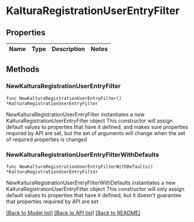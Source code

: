 # KalturaRegistrationUserEntryFilter

## Properties

Name | Type | Description | Notes
------------ | ------------- | ------------- | -------------

## Methods

### NewKalturaRegistrationUserEntryFilter

`func NewKalturaRegistrationUserEntryFilter() *KalturaRegistrationUserEntryFilter`

NewKalturaRegistrationUserEntryFilter instantiates a new KalturaRegistrationUserEntryFilter object
This constructor will assign default values to properties that have it defined,
and makes sure properties required by API are set, but the set of arguments
will change when the set of required properties is changed

### NewKalturaRegistrationUserEntryFilterWithDefaults

`func NewKalturaRegistrationUserEntryFilterWithDefaults() *KalturaRegistrationUserEntryFilter`

NewKalturaRegistrationUserEntryFilterWithDefaults instantiates a new KalturaRegistrationUserEntryFilter object
This constructor will only assign default values to properties that have it defined,
but it doesn't guarantee that properties required by API are set


[[Back to Model list]](../README.md#documentation-for-models) [[Back to API list]](../README.md#documentation-for-api-endpoints) [[Back to README]](../README.md)


